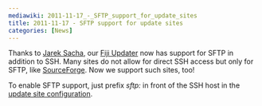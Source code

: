 ```yaml
---
mediawiki: 2011-11-17_-_SFTP_support_for_update_sites
title: 2011-11-17 - SFTP support for update sites
categories: [News]
---
```


Thanks to [Jarek Sacha](http://ij-plugins.sourceforge.net/), our [Fiji Updater](/plugins/updater) now has support for SFTP in addition to SSH. Many sites do not allow for direct SSH access but only for SFTP, like [SourceForge](http://sourceforge.net). Now we support such sites, too!

To enable SFTP support, just prefix *sftp:* in front of the SSH host in the [update site configuration](/update-sites/setup).


